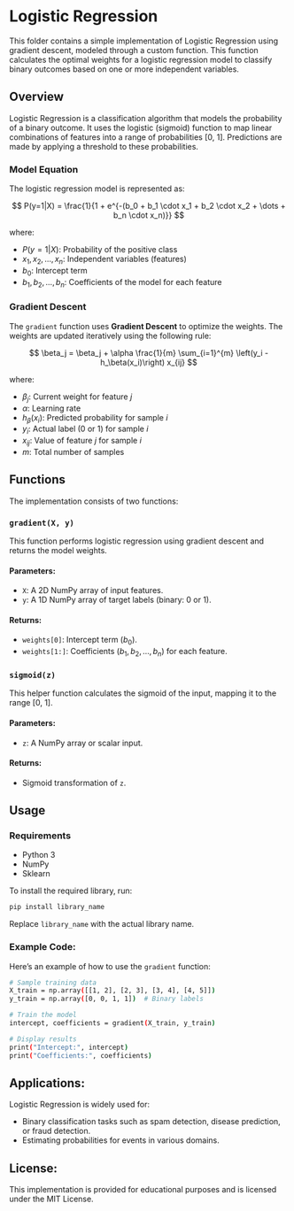 # Logistic Regression

This folder contains a simple implementation of Logistic Regression using gradient descent, modeled through a custom function. This function calculates the optimal weights for a logistic regression model to classify binary outcomes based on one or more independent variables.

## Overview

Logistic Regression is a classification algorithm that models the probability of a binary outcome. It uses the logistic (sigmoid) function to map linear combinations of features into a range of probabilities [0, 1]. Predictions are made by applying a threshold to these probabilities.

### Model Equation

The logistic regression model is represented as:

$$
P(y=1|X) = \frac{1}{1 + e^{-(b_0 + b_1 \cdot x_1 + b_2 \cdot x_2 + \dots + b_n \cdot x_n)}}
$$

where:
- $P(y=1|X)$: Probability of the positive class
- $x_1, x_2, \dots, x_n$: Independent variables (features)
- $b_0$: Intercept term
- $b_1, b_2, \dots, b_n$: Coefficients of the model for each feature

### Gradient Descent

The `gradient` function uses **Gradient Descent** to optimize the weights. The weights are updated iteratively using the following rule:

$$
\beta_j = \beta_j + \alpha \frac{1}{m} \sum_{i=1}^{m} \left(y_i - h_\beta(x_i)\right) x_{ij}
$$

where:
- $\beta_j$: Current weight for feature $j$
- $\alpha$: Learning rate
- $h_\beta(x_i)$: Predicted probability for sample $i$
- $y_i$: Actual label (0 or 1) for sample $i$
- $x_{ij}$: Value of feature $j$ for sample $i$
- $m$: Total number of samples

## Functions

The implementation consists of two functions:

### `gradient(X, y)`
This function performs logistic regression using gradient descent and returns the model weights.

#### Parameters:
- `X`: A 2D NumPy array of input features.
- `y`: A 1D NumPy array of target labels (binary: 0 or 1).

#### Returns:
- `weights[0]`: Intercept term ($b_0$).
- `weights[1:]`: Coefficients ($b_1, b_2, \dots, b_n$) for each feature.

### `sigmoid(z)`
This helper function calculates the sigmoid of the input, mapping it to the range [0, 1].

#### Parameters:
- `z`: A NumPy array or scalar input.

#### Returns:
- Sigmoid transformation of `z`.

## Usage

### Requirements

- Python 3
- NumPy
- Sklearn

To install the required library, run:

```bash
pip install library_name
```
Replace `library_name` with the actual library name.

### Example Code:

Here’s an example of how to use the `gradient` function:

```bash
# Sample training data
X_train = np.array([[1, 2], [2, 3], [3, 4], [4, 5]])
y_train = np.array([0, 0, 1, 1])  # Binary labels

# Train the model
intercept, coefficients = gradient(X_train, y_train)

# Display results
print("Intercept:", intercept)
print("Coefficients:", coefficients)
```

## Applications:

Logistic Regression is widely used for:
- Binary classification tasks such as spam detection, disease prediction, or fraud detection.
- Estimating probabilities for events in various domains.

## License:

This implementation is provided for educational purposes and is licensed under the MIT License.